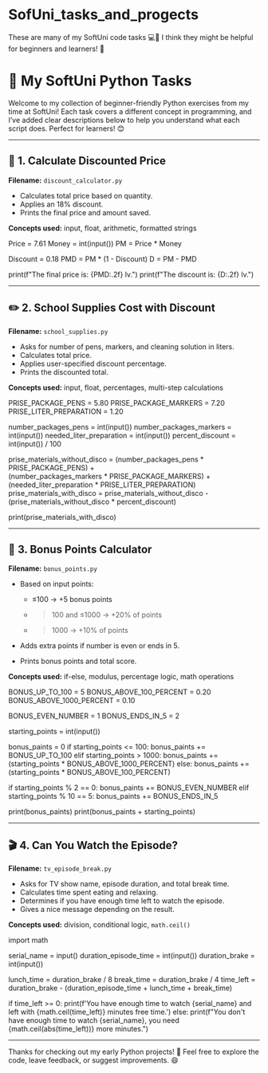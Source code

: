 # SofUni_tasks_and_progects
These are many of my SoftUni code tasks 💻📘   I think they might be helpful for beginners and learners! 🚀

# 📘 My SoftUni Python Tasks

Welcome to my collection of beginner-friendly Python exercises from my time at SoftUni! Each task covers a different concept in programming, and I’ve added clear descriptions below to help you understand what each script does. Perfect for learners! 😊

---

## 🧮 1. Calculate Discounted Price

**Filename:** `discount_calculator.py`

* Calculates total price based on quantity.
* Applies an 18% discount.
* Prints the final price and amount saved.

**Concepts used:** input, float, arithmetic, formatted strings



Price = 7.61
Money = int(input())
PM = Price * Money

Discount = 0.18
PMD = PM * (1 - Discount)
D = PM - PMD

print(f"The final price is: {PMD:.2f} lv.")
print(f"The discount is: {D:.2f} lv.")

---

## ✏️ 2. School Supplies Cost with Discount

**Filename:** `school_supplies.py`

* Asks for number of pens, markers, and cleaning solution in liters.
* Calculates total price.
* Applies user-specified discount percentage.
* Prints the discounted total.

**Concepts used:** input, float, percentages, multi-step calculations



PRISE_PACKAGE_PENS = 5.80
PRISE_PACKAGE_MARKERS = 7.20
PRISE_LITER_PREPARATION = 1.20

number_packages_pens =  int(input())
number_packages_markers = int(input())
needed_liter_preparation = int(input())
percent_discount = int(input()) / 100

prise_materials_without_disco = (number_packages_pens * PRISE_PACKAGE_PENS) + \
(number_packages_markers * PRISE_PACKAGE_MARKERS) + (needed_liter_preparation * PRISE_LITER_PREPARATION)
prise_materials_with_disco = prise_materials_without_disco - (prise_materials_without_disco * percent_discount)

print(prise_materials_with_disco)

---

## 🎁 3. Bonus Points Calculator

**Filename:** `bonus_points.py`

* Based on input points:

  * ≤100 → +5 bonus points
  * > 100 and ≤1000 → +20% of points
  * > 1000 → +10% of points
* Adds extra points if number is even or ends in 5.
* Prints bonus points and total score.

**Concepts used:** if-else, modulus, percentage logic, math operations



BONUS_UP_TO_100 = 5
BONUS_ABOVE_100_PERCENT = 0.20
BONUS_ABOVE_1000_PERCENT = 0.10

BONUS_EVEN_NUMBER = 1
BONUS_ENDS_IN_5 = 2

starting_points = int(input())

bonus_paints = 0
if starting_points <= 100:
   bonus_paints += BONUS_UP_TO_100
elif starting_points > 1000:
   bonus_paints += (starting_points * BONUS_ABOVE_1000_PERCENT)
else:
   bonus_paints += (starting_points * BONUS_ABOVE_100_PERCENT)

if starting_points % 2 == 0:
   bonus_paints += BONUS_EVEN_NUMBER
elif starting_points % 10 == 5:
   bonus_paints += BONUS_ENDS_IN_5

print(bonus_paints)
print(bonus_paints + starting_points)

---

## 🎬 4. Can You Watch the Episode?

**Filename:** `tv_episode_break.py`

* Asks for TV show name, episode duration, and total break time.
* Calculates time spent eating and relaxing.
* Determines if you have enough time left to watch the episode.
* Gives a nice message depending on the result.

**Concepts used:** division, conditional logic, `math.ceil()`




import math

serial_name = input()
duration_episode_time = int(input())
duration_brake = int(input())

lunch_time = duration_brake / 8
break_time = duration_brake / 4
time_left = duration_brake - (duration_episode_time + lunch_time + break_time)

if time_left >= 0:
   print(f'You have enough time to watch {serial_name} and left with {math.ceil(time_left)} minutes free time.')
else:
   print(f"You don't have enough time to watch {serial_name}, you need {math.ceil(abs(time_left))} more minutes.")

---

Thanks for checking out my early Python projects! 🚀 Feel free to explore the code, leave feedback, or suggest improvements. 😄
